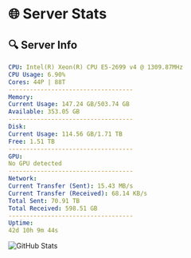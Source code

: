 # 🌐 Server Stats
## 🔍 Server Info
```yaml
CPU: Intel(R) Xeon(R) CPU E5-2699 v4 @ 1309.87MHz
CPU Usage: 6.90%
Cores: 44P | 88T
-----------------------------------
Memory:
Current Usage: 147.24 GB/503.74 GB
Available: 353.05 GB
-----------------------------------
Disk:
Current Usage: 114.56 GB/1.71 TB
Free: 1.51 TB
-----------------------------------
GPU:
No GPU detected
-----------------------------------
Network:
Current Transfer (Sent): 15.43 MB/s
Current Transfer (Received): 68.14 KB/s
Total Sent: 70.91 TB
Total Received: 598.51 GB
-----------------------------------
Uptime:
42d 10h 9m 44s
```
![GitHub Stats](https://img.shields.io/badge/Updated-2025-04-19_07:32:33-blue)